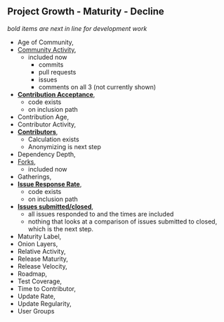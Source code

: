 ## Project Growth - Maturity - Decline

*bold items are next in line for development work*

 - Age of Community,
 - [Community Activity](https://wiki.linuxfoundation.org/oss-health-metrics/metrics/community-activity),
    - included now
      - commits
      - pull requests
      - issues
      - comments on all 3 (not currently shown)
 - **[Contribution Acceptance](https://wiki.linuxfoundation.org/oss-health-metrics/metrics/contribution-acceptance)**,
    - code exists
    - on inclusion path
 - Contribution Age,
 - Contributor Activity,
 - **[Contributors](https://wiki.linuxfoundation.org/oss-health-metrics/metrics/contributors)**,
    - Calculation exists
    - Anonymizing is next step
 - Dependency Depth,
 - [Forks](https://wiki.linuxfoundation.org/oss-health-metrics/metrics/forks),
    - included now
 - Gatherings,
 - **[Issue Response Rate](https://wiki.linuxfoundation.org/oss-health-metrics/metrics/issue-response-rate)**,
    - code exists
    - on inclusion path
 - **[Issues submitted/closed](https://wiki.linuxfoundation.org/oss-health-metrics/metrics/issues-submitted-closed)**,
    - all issues responded to and the times are included
    - nothing that looks at a comparison of issues submitted to closed, which is the next step.
 - Maturity Label,
 - Onion Layers,
 - Relative Activity,
 - Release Maturity,
 - Release Velocity,
 - Roadmap,
 - Test Coverage,
 - Time to Contributor,
 - Update Rate,
 - Update Regularity,
 - User Groups
